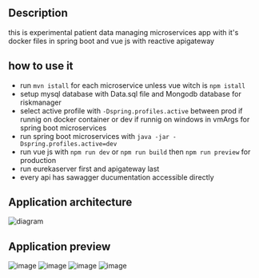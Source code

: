## Description 
this is experimental patient data managing microservices app with it's docker files in spring boot and vue js with reactive apigateway
## how to use it
- run `mvn istall` for each microservice unless vue witch is `npm istall`
- setup mysql database with Data.sql file and Mongodb database for riskmanager
- select active profile with `-Dspring.profiles.active` between prod if runnig on docker container or dev if runnig on windows in vmArgs for spring boot microservices
- run spring boot microservices with `java -jar -Dspring.profiles.active=dev `
- run vue js with `npm run dev` or `npm run build` then `npm run preview` for production
- run eurekaserver first and apigateway last 
- every api has sawagger ducumentation accessible directly
## Application architecture
![diagram](https://github.com/user-attachments/assets/5cdfff64-54ff-4522-b1fd-e113e83c2da0)
## Application preview
![image](https://github.com/user-attachments/assets/35a9f1ec-5955-495f-8093-e1fdda9b5684)
![image](https://github.com/user-attachments/assets/9dfd6437-395e-4b81-aecc-0bbec8bef974)
![image](https://github.com/user-attachments/assets/1d06c5a4-82f3-4b27-889d-4380a0c1f28b)
![image](https://github.com/user-attachments/assets/ba4affbf-ee47-41e9-bad5-c361607261e4)



